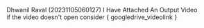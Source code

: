 Dhwanil Raval (20231105060127)
I Have Attached An Output Video  
if the video doesn't open consider { googledrive_videolink  }
